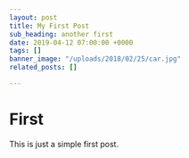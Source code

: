 ```yaml
---
layout: post
title: My First Post
sub_heading: another first
date: 2019-04-12 07:00:00 +0000
tags: []
banner_image: "/uploads/2018/02/25/car.jpg"
related_posts: []

---
```

# First

This is just a simple first post.